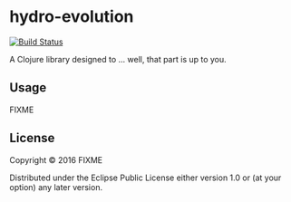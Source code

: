 # hydro-evolution

[![Build Status](https://travis-ci.org/morrislenny/hydrofoil.svg?branch=master)](https://travis-ci.org/morrislenny/hydrofoil)

A Clojure library designed to ... well, that part is up to you.

## Usage

FIXME

## License

Copyright © 2016 FIXME

Distributed under the Eclipse Public License either version 1.0 or (at
your option) any later version.
